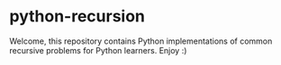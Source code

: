 # python-recursion

Welcome, this repository contains Python implementations 
of common recursive problems for Python learners. Enjoy :)

